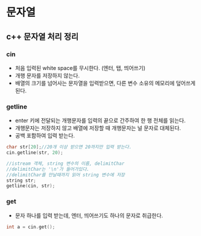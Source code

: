 # 문자열  

## c++ 문자열 처리 정리  
### cin  
- 처음 입력된 white space를 무시한다. (엔터, 탭, 띄어쓰기)  
- 개행 문자를 저장하지 않는다.  
- 배열의 크기를 넘어사는 문자열을 입력받으면, 다른 변수 소유의 메모리에 덮어쓰게 된다.  

### getline  
- enter 키에 전달되는 개행문자를 입력의 끝으로 간주하여 한 행 전체를 읽는다.  
- 개행문자는 저장하지 않고 배열에 저장할 때 개행문자는 널 문자로 대체된다.  
- 공백 포함하여 입력 받는다.  
```c++ 
char str[20];//20개 이상 받으면 20까지만 입력 받는다.    
cin.getline(str, 20);
```
```c++
//istream 객체, string 변수의 이름, delimitChar  
//delimitChar는 '\n'가 들어가있다.  
//delimitChar를 만날때까지 읽어 string 변수에 저장  
string str;
getline(cin, str);
```

### get  
- 문자 하나를 입력 받는데, 엔터, 띄어쓰기도 하나의 문자로 취급한다.  
```c++
int a = cin.get();
```
